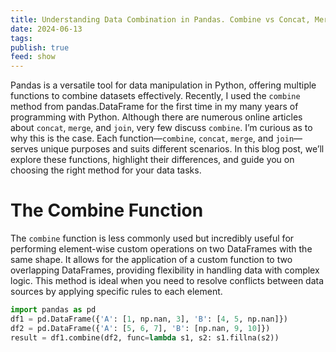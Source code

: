 ```yaml
---
title: Understanding Data Combination in Pandas. Combine vs Concat, Merge, and Join
date: 2024-06-13
tags: 
publish: true
feed: show
---
```

Pandas is a versatile tool for data manipulation in Python, offering multiple functions to combine datasets effectively. 
Recently, I used the `combine` method from pandas.DataFrame for the first time in my many years of programming with Python. 
Although there are numerous online articles about `concat`, `merge`, and `join`, very few discuss `combine`. 
I’m curious as to why this is the case.
Each function—`combine`, `concat`, `merge`, and `join`—serves unique purposes and suits different scenarios. 
In this blog post, we’ll explore these functions, highlight their differences, and guide you on choosing the right method for your data tasks.

# The Combine Function

The `combine` function is less commonly used but incredibly useful for performing element-wise custom operations on two DataFrames with the same shape. It allows for the application of a custom function to two overlapping DataFrames, providing flexibility in handling data with complex logic. This method is ideal when you need to resolve conflicts between data sources by applying specific rules to each element.

```python
import pandas as pd
df1 = pd.DataFrame({'A': [1, np.nan, 3], 'B': [4, 5, np.nan]})
df2 = pd.DataFrame({'A': [5, 6, 7], 'B': [np.nan, 9, 10]})
result = df1.combine(df2, func=lambda s1, s2: s1.fillna(s2))
```